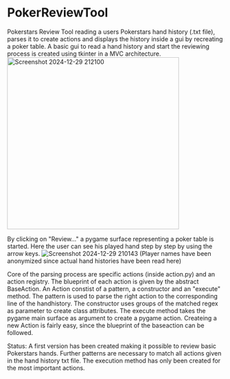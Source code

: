 # PokerReviewTool
Pokerstars Review Tool reading a users Pokerstars hand history (.txt file), parses it to create actions and displays the history inside a gui by recreating a poker table.
A basic gui to read a hand history and start the reviewing process is created using tkinter in a MVC architecture.
<img src="https://private-user-images.githubusercontent.com/114342435/399185362-17865502-1c4d-4b79-84a1-14b22b193edf.png?jwt=eyJhbGciOiJIUzI1NiIsInR5cCI6IkpXVCJ9.eyJpc3MiOiJnaXRodWIuY29tIiwiYXVkIjoicmF3LmdpdGh1YnVzZXJjb250ZW50LmNvbSIsImtleSI6ImtleTUiLCJleHAiOjE3MzU1MDQyNTMsIm5iZiI6MTczNTUwMzk1MywicGF0aCI6Ii8xMTQzNDI0MzUvMzk5MTg1MzYyLTE3ODY1NTAyLTFjNGQtNGI3OS04NGExLTE0YjIyYjE5M2VkZi5wbmc_WC1BbXotQWxnb3JpdGhtPUFXUzQtSE1BQy1TSEEyNTYmWC1BbXotQ3JlZGVudGlhbD1BS0lBVkNPRFlMU0E1M1BRSzRaQSUyRjIwMjQxMjI5JTJGdXMtZWFzdC0xJTJGczMlMkZhd3M0X3JlcXVlc3QmWC1BbXotRGF0ZT0yMDI0MTIyOVQyMDI1NTNaJlgtQW16LUV4cGlyZXM9MzAwJlgtQW16LVNpZ25hdHVyZT1mNTA5ZjkyNzQ3ZGJiYmVmZDY0NTczZDNmZjY2ZGIxMTdlNjM0MDAwOGNlNWQ2NTE1ZjI0NmEyMzUwMWQ4ZGUzJlgtQW16LVNpZ25lZEhlYWRlcnM9aG9zdCJ9.6Y-dY2mjHL_iX2Tt_qHKVzgIQyAKYGzGI4PY1TZ4INo" alt="Screenshot 2024-12-29 212100" style="width: 400px;">

By clicking on "Review..." a pygame surface representing a poker table is started. Here the user can see his played hand step by step by using the arrow keys. 
![Screenshot 2024-12-29 210143](https://github.com/user-attachments/assets/59acc5c8-4999-4211-a724-46c1bffe58a2)
(Player names have been anonymized since actual hand histories have been read here)

Core of the parsing process are specific actions (inside action.py) and an action registry. The blueprint of each action is given by the abstract BaseAction. An Action constist of a pattern, a constructor and an "execute" method. The pattern is used to parse the right action to the corresponding line of the handhistory. The constructor uses groups of the matched regex as parameter to create class attributes. The execute method takes the pygame main surface as argument to create a pygame action. Createing a new Action is fairly easy, since the blueprint of the baseaction can be followed. 

Status:
A first version has been created making it possible to review basic Pokerstars hands. Further patterns are necessary to match all actions given in the hand history txt file. The execution method has only been created for the most important actions. 
